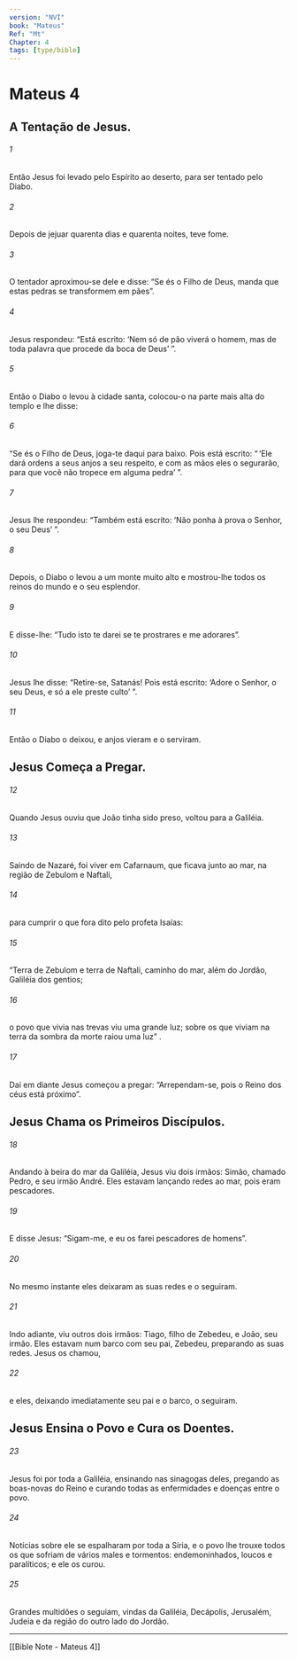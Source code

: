 ```yaml
---
version: "NVI"
book: "Mateus"
Ref: "Mt"
Chapter: 4
tags: [type/bible]
---
```


# Mateus 4

## A Tentação de Jesus.

###### 1
Então Jesus foi levado pelo Espírito ao deserto, para ser tentado pelo Diabo.

###### 2
Depois de jejuar quarenta dias e quarenta noites, teve fome.

###### 3
O tentador aproximou-se dele e disse: “Se és o Filho de Deus, manda que estas pedras se transformem em pães”.

###### 4
Jesus respondeu: “Está escrito: ‘Nem só de pão viverá o homem, mas de toda palavra que procede da boca de Deus’ ”.

###### 5
Então o Diabo o levou à cidade santa, colocou-o na parte mais alta do templo e lhe disse:
###### 6
“Se és o Filho de Deus, joga-te daqui para baixo. Pois está escrito: “ ‘Ele dará ordens a seus anjos a seu respeito, e com as mãos eles o segurarão, para que você não tropece em alguma pedra’ ”.

###### 7
Jesus lhe respondeu: “Também está escrito: ‘Não ponha à prova o Senhor, o seu Deus’ ”.

###### 8
Depois, o Diabo o levou a um monte muito alto e mostrou-lhe todos os reinos do mundo e o seu esplendor.

###### 9
E disse-lhe: “Tudo isto te darei se te prostrares e me adorares”.

###### 10
Jesus lhe disse: “Retire-se, Satanás! Pois está escrito: ‘Adore o Senhor, o seu Deus, e só a ele preste culto’ ”.

###### 11
Então o Diabo o deixou, e anjos vieram e o serviram.

## Jesus Começa a Pregar.

###### 12
Quando Jesus ouviu que João tinha sido preso, voltou para a Galiléia.

###### 13
Saindo de Nazaré, foi viver em Cafarnaum, que ficava junto ao mar, na região de Zebulom e Naftali,

###### 14
para cumprir o que fora dito pelo profeta Isaías:

###### 15
“Terra de Zebulom e terra de Naftali, caminho do mar, além do Jordão, Galiléia dos gentios;

###### 16
o povo que vivia nas trevas viu uma grande luz; sobre os que viviam na terra da sombra da morte raiou uma luz” .

###### 17
Daí em diante Jesus começou a pregar: “Arrependam-se, pois o Reino dos céus está próximo”.

## Jesus Chama os Primeiros Discípulos.

###### 18
Andando à beira do mar da Galiléia, Jesus viu dois irmãos: Simão, chamado Pedro, e seu irmão André. Eles estavam lançando redes ao mar, pois eram pescadores.

###### 19
E disse Jesus: “Sigam-me, e eu os farei pescadores de homens”.

###### 20
No mesmo instante eles deixaram as suas redes e o seguiram.

###### 21
Indo adiante, viu outros dois irmãos: Tiago, filho de Zebedeu, e João, seu irmão. Eles estavam num barco com seu pai, Zebedeu, preparando as suas redes. Jesus os chamou,

###### 22
e eles, deixando imediatamente seu pai e o barco, o seguiram.

## Jesus Ensina o Povo e Cura os Doentes.

###### 23
Jesus foi por toda a Galiléia, ensinando nas sinagogas deles, pregando as boas-novas do Reino e curando todas as enfermidades e doenças entre o povo.

###### 24
Notícias sobre ele se espalharam por toda a Síria, e o povo lhe trouxe todos os que sofriam de vários males e tormentos: endemoninhados, loucos e paralíticos; e ele os curou.

###### 25
Grandes multidões o seguiam, vindas da Galiléia, Decápolis, Jerusalém, Judeia e da região do outro lado do Jordão.


---
[[Bible Note - Mateus 4]]